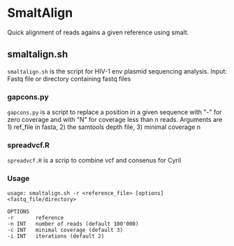 # SmaltAlign
Quick alignment of reads agains a given reference using smalt.

## smaltalign.sh
`smaltalign.sh` is the script for HIV-1 env plasmid sequencing analysis.
Input: Fastq file or directory containing fastq files

### gapcons.py
`gapcons.py` is a script to replace a position in a given sequence with "-" for zero coverage and with "N" for coverage less than n reads.
Arguments are 1) ref_file in fasta, 2) the samtools depth file, 3) minimal coverage n

### spreadvcf.R
`spreadvcf.R` is a scrip to combine vcf and consenus for Cyril

### Usage
	usage: smaltalign.sh -r <reference_file> [options] <fastq_file/directory> 
	
	OPTIONS
	-r       reference
	-n INT   number of reads (default 100'000)
	-c INT   minimal coverage (default 3)
	-i INT   iterations (default 2)